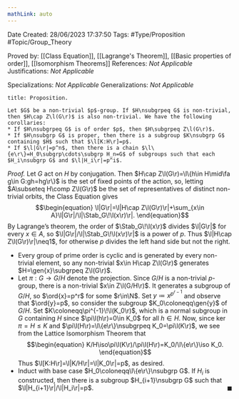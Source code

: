 ```yaml
---
mathLink: auto
---
```


<div class="topSpace"></div>

Date Created: 28/06/2023 17:37:50
Tags: #Type/Proposition #Topic/Group_Theory

Proved by: [[Class Equation]], [[Lagrange's Theorem]], [[Basic properties of order]], [[Isomorphism Theorems]]
References: <i>Not Applicable</i>
Justifications: <i>Not Applicable</i>

Specializations: <i>Not Applicable</i>
Generalizations: <i>Not Applicable</i>

``` ad-Proposition
title: Proposition.

Let $G$ be a non-trivial $p$-group. If $H\nsubgrpeq G$ is non-trivial, then $H\cap Z\l(G\r)$ is also non-trivial. We have the following corollaries:
* If $H\nsubgrpeq G$ is of order $p$, then $H\subgrpeq Z\l(G\r)$.
* If $H\nsubgrp G$ is proper, then there is a subgroup $K\nsubgrp G$ containing $H$ such that $\l[K:H\r]=p$.
* If $\l|G\r|=p^n$, then there is a chain $\l\{e\r\}=H_0\subgrp\cdots\subgrp H_n=G$ of subgroups such that each $H_i\nsubgrp G$ and $\l|H_i\r|=p^i$.

```

<i>Proof.</i> Let $G$ act on $H$ by conjugation. Then $H\cap Z\l(G\r)=\l\{h\in H\mid\fa g\in G:gh=hg\r\}$ is the set of fixed points of the action, so, letting $A\subseteq H\comp Z\l(G\r)$ be the set of representatives of distinct non-trivial orbits, the Class Equation gives
$$\begin{equation}
    \l|G\r|=\l|H\cap Z\l(G\r)\r|+\sum_{x\in A}\l|G\r|/\l|\Stab_G\!\l(x\r)\r|.
\end{equation}$$
By Lagrange’s theorem, the order of $\Stab_G\!\l(x\r)$ divides $\l|G\r|$ for every $x\in A$, so $\l|G\r|/\l|\Stab_G\!\l(x\r)\r|$ is a power of $p$. Thus $\l|H\cap Z\l(G\r)\r|\neq1$, for otherwise $p$ divides the left hand side but not the right.
* Every group of prime order is cyclic and is generated by every non-trivial element, so any non-trivial $x\in H\cap Z\l(G\r)$ generates $H=\gen{x}\subgrpeq Z\l(G\r)$.
* Let $\pi:G\to G/H$ denote the projection. Since $G/H$ is a non-trivial $p$-group, there is a non-trivial $x\in Z\l(G/H\r)$. It generates a subgroup of $G/H$, so $\ord{x}=p^r$ for some $r\in\N$. Set $y\coloneqq x^{p^{r-1}}$ and observe that $\ord{y}=p$, so consider the subgroup $K_0\coloneqq\gen{y}$ of $G/H$. Set $K\coloneqq\pi^{-1}\!\l(K_0\r)$, which is a normal subgroup in $G$ containing $H$ since $\pi\l(h\r)=0\in K_0$ for all $h\in H$. Now, since $\ker\pi=H\leq K$ and $\pi\l(H\r)=\l\{e\r\}\nsubgrpeq K_0=\pi\l(K\r)$, we see from the Lattice Isomorphism Theorem that
$$\begin{equation}
    K/H\iso\pi\l(K\r)/\pi\l(H\r)=K_0/\l\{e\r\}\iso K_0.
\end{equation}$$
Thus $\l[K:H\r]=\l|K/H\r|=\l|K_0\r|=p$, as desired.
* Induct with base case $H_0\coloneqq\l\{e\r\}\nsubgrp G$. If $H_i$ is constructed, then there is a subgroup $H_{i+1}\nsubgrp G$ such that $\l|H_{i+1}\r|/\l|H_i\r|=p$.<span style="float:right;">$\blacksquare$</span>

